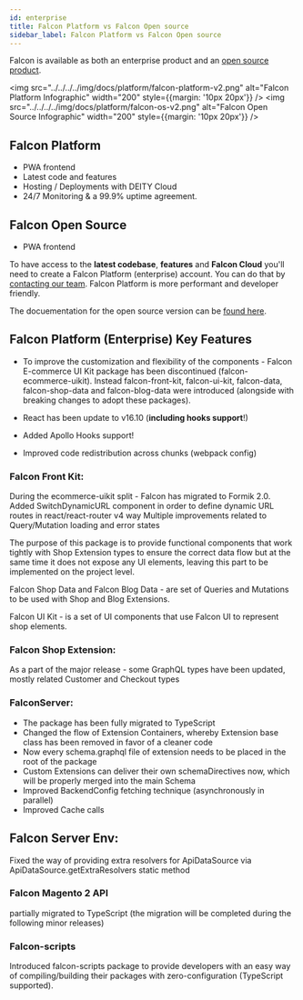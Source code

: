 ```yaml
---
id: enterprise
title: Falcon Platform vs Falcon Open source
sidebar_label: Falcon Platform vs Falcon Open source
---
```


Falcon is available as both an enterprise product and an <a href="https://github.com/deity-io/falcon" target="_blank" rel="noopener noreferrer">open source product</a>.


<div style={{display: 'flex', flexWrap: 'wrap'}}>

<img src="../../../../img/docs/platform/falcon-platform-v2.png" alt="Falcon Platform Infographic" width="200" style={{margin: '10px 20px'}} />
<img src="../../../../img/docs/platform/falcon-os-v2.png" alt="Falcon Open Source Infographic" width="200" style={{margin: '10px 20px'}} />

</div>

## Falcon Platform

- PWA frontend
- Latest code and features
- Hosting / Deployments with DEITY Cloud
- 24/7 Monitoring & a 99.9% uptime agreement.


## Falcon Open Source

- PWA frontend


To have access to the **latest codebase**, **features** and **Falcon Cloud** you'll need to create a Falcon Platform (enterprise) account. You can do that by <a href="https://deity.io/contact" target="_blank" rel="noreferrer noopener">contacting our team</a>. Falcon Platform is more performant and developer friendly.

The docuementation for the open source version can be [found here](/docs/open-source/getting-started/intro).


## Falcon Platform (Enterprise) Key Features

- To improve the customization and flexibility of the components - Falcon E-commerce UI Kit package has been discontinued (falcon-ecommerce-uikit). Instead falcon-front-kit, falcon-ui-kit, falcon-data, falcon-shop-data and falcon-blog-data were introduced (alongside with breaking changes to adopt these packages).

- React has been update to v16.10 (**including hooks support**!)

- Added Apollo Hooks support!

- Improved code redistribution across chunks (webpack config) 

### Falcon Front Kit:
During the ecommerce-uikit split - Falcon has migrated to Formik 2.0.
Added SwitchDynamicURL component in order to define dynamic URL routes in react/react-router v4 way
Multiple improvements related to Query/Mutation loading and error states

The purpose of this package is to provide functional components that work tightly with Shop Extension types to ensure the correct data flow but at the same time it does not expose any UI elements, leaving this part to be implemented on the project level.

Falcon Shop Data and Falcon Blog Data - are set of Queries and Mutations to be used with Shop and Blog Extensions.

Falcon UI Kit - is a set of UI components that use Falcon UI to represent shop elements.

### Falcon Shop Extension:
As a part of the major release - some GraphQL types have been updated, mostly related Customer and Checkout types

### FalconServer:
- The package has been fully migrated to TypeScript
- Changed the flow of Extension Containers, whereby Extension base class has been removed in favor of a cleaner code
- Now every schema.graphql file of extension needs to be placed in the root of the package
- Custom Extensions can deliver their own schemaDirectives now, which will be properly merged into the main Schema
- Improved BackendConfig fetching technique (asynchronously in parallel)
- Improved Cache calls

## Falcon Server Env:
Fixed the way of providing extra resolvers for ApiDataSource via ApiDataSource.getExtraResolvers static method

### Falcon Magento 2 API
partially migrated to TypeScript (the migration will be completed during the following minor releases)

### Falcon-scripts
Introduced falcon-scripts package to provide developers with an easy way of compiling/building their packages with zero-configuration (TypeScript supported).
